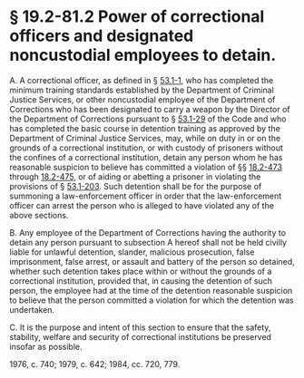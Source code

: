 # § 19.2-81.2 Power of correctional officers and designated noncustodial employees to detain.

<p>A. A correctional officer, as defined in § <a href='http://law.lis.virginia.gov/vacode/53.1-1/'>53.1-1</a>, who has completed the minimum training standards established by the Department of Criminal Justice Services, or other noncustodial employee of the Department of Corrections who has been designated to carry a weapon by the Director of the Department of Corrections pursuant to § <a href='http://law.lis.virginia.gov/vacode/53.1-29/'>53.1-29</a> of the Code and who has completed the basic course in detention training as approved by the Department of Criminal Justice Services, may, while on duty in or on the grounds of a correctional institution, or with custody of prisoners without the confines of a correctional institution, detain any person whom he has reasonable suspicion to believe has committed a violation of §§ <a href='http://law.lis.virginia.gov/vacode/18.2-473/'>18.2-473</a> through <a href='http://law.lis.virginia.gov/vacode/18.2-475/'>18.2-475</a>, or of aiding or abetting a prisoner in violating the provisions of § <a href='http://law.lis.virginia.gov/vacode/53.1-203/'>53.1-203</a>. Such detention shall be for the purpose of summoning a law-enforcement officer in order that the law-enforcement officer can arrest the person who is alleged to have violated any of the above sections.</p><p>B. Any employee of the Department of Corrections having the authority to detain any person pursuant to subsection A hereof shall not be held civilly liable for unlawful detention, slander, malicious prosecution, false imprisonment, false arrest, or assault and battery of the person so detained, whether such detention takes place within or without the grounds of a correctional institution, provided that, in causing the detention of such person, the employee had at the time of the detention reasonable suspicion to believe that the person committed a violation for which the detention was undertaken.</p><p>C. It is the purpose and intent of this section to ensure that the safety, stability, welfare and security of correctional institutions be preserved insofar as possible.</p><p>1976, c. 740; 1979, c. 642; 1984, cc. 720, 779.</p>